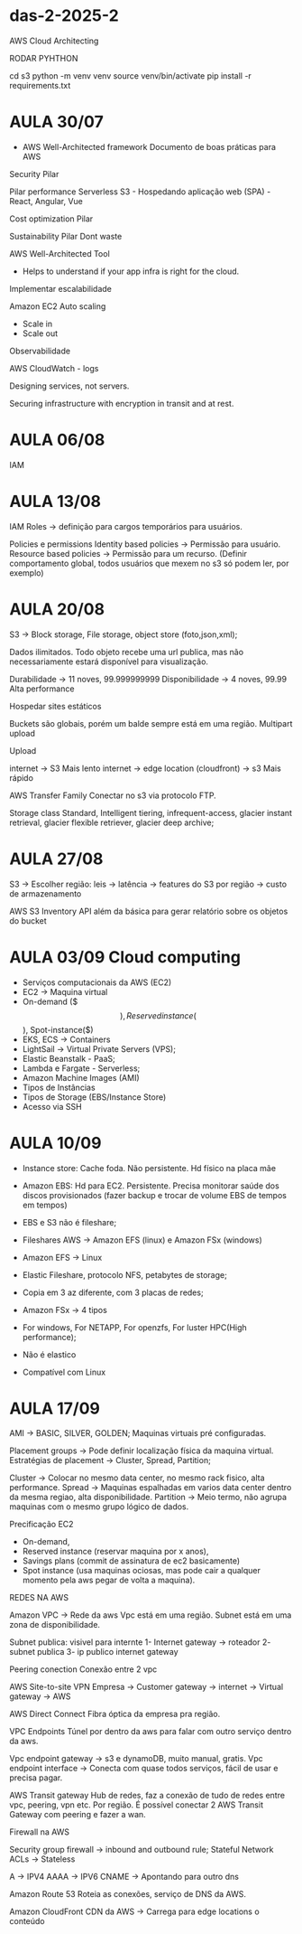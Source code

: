 # das-2-2025-2
AWS Cloud Architecting

RODAR PYHTHON 

cd s3
python -m venv venv
source venv/bin/activate
pip install -r requirements.txt

# AULA 30/07

- AWS Well-Architected framework
Documento de boas práticas para AWS

Security Pilar

Pilar performance
Serverless
S3 - Hospedando aplicação web (SPA) - React, Angular, Vue

Cost optimization Pilar

Sustainability Pilar
Dont waste

AWS Well-Architected Tool
- Helps to understand if your app infra is right for the cloud.

Implementar escalabilidade

Amazon EC2 Auto scaling
- Scale in
- Scale out

Observabilidade 

AWS CloudWatch - logs

Designing services, not servers.

Securing infrastructure with encryption in transit and at rest.

# AULA 06/08

IAM

# AULA 13/08
IAM Roles -> definição para cargos temporários para usuários.

Policies e permissions
Identity based policies -> Permissão para usuário.
Resource based policies -> Permissão para um recurso. (Definir comportamento global, todos usuários que mexem no s3 só podem ler, por exemplo)


# AULA 20/08

S3 -> Block storage, File storage, object store (foto,json,xml);

Dados ilimitados.
Todo objeto recebe uma url publica, mas não necessariamente estará disponível para visualização. 

Durabilidade -> 11 noves, 99.999999999
Disponibilidade -> 4 noves, 99.99
Alta performance

Hospedar sites estáticos

Buckets são globais, porém um balde sempre está em uma região.
Multipart upload

Upload 

internet -> S3 Mais lento
internet -> edge location (cloudfront) -> s3 Mais rápido

AWS Transfer Family
Conectar no s3 via protocolo FTP.

Storage class
Standard, Intelligent tiering, infrequent-access, glacier instant retrieval, glacier flexible retriever, glacier deep archive;

# AULA 27/08

S3 -> Escolher região:
leis -> latência -> features do S3 por região -> custo de armazenamento

AWS S3 Inventory
API além da básica para gerar relatório sobre os objetos do bucket

# AULA 03/09 Cloud computing
- Serviços computacionais da AWS (EC2)
- EC2 -> Maquina virtual
- On-demand ($$$), Reserved instance ($$), Spot-instance($)
- EKS, ECS -> Containers
- LightSail -> Virtual Private Servers (VPS);
- Elastic Beanstalk - PaaS;
- Lambda e Fargate - Serverless;
- Amazon Machine Images (AMI)
- Tipos de Instâncias
- Tipos de Storage (EBS/Instance Store)
- Acesso via SSH

# AULA 10/09

- Instance store: Cache foda. Não persistente.
Hd físico na placa mãe
- Amazon EBS: Hd para EC2. Persistente.
Precisa monitorar saúde dos discos provisionados (fazer backup e trocar de volume EBS de tempos em tempos) 

- EBS e S3 não é fileshare;

- Fileshares AWS -> Amazon EFS (linux) e Amazon FSx (windows)

- Amazon EFS -> Linux
- Elastic Fileshare, protocolo NFS, petabytes de storage;
- Copia em 3 az diferente, com 3 placas de redes;

- Amazon FSx -> 4 tipos
- For windows, For NETAPP, For openzfs, For luster HPC(High performance);
- Não é elastico
- Compatível com Linux

# AULA 17/09

AMI -> BASIC, SILVER, GOLDEN;
Maquinas virtuais pré configuradas.

Placement groups -> Pode definir localização física da maquina virtual.
Estratégias de placement -> Cluster, Spread, Partition;

Cluster -> Colocar no mesmo data center, no mesmo rack fisico, alta performance.
Spread -> Maquinas espalhadas em varios data center dentro da mesma regiao, alta disponibilidade.
Partition -> Meio termo, não agrupa maquinas com o mesmo grupo lógico de dados.

Precificação EC2

- On-demand, 
- Reserved instance (reservar maquina por x anos),
- Savings plans (commit de assinatura de ec2 basicamente) 
- Spot instance (usa maquinas ociosas, mas pode cair a qualquer momento pela aws pegar de volta a maquina).

REDES NA AWS

Amazon VPC -> Rede da aws
Vpc está em uma região.
Subnet está em uma zona de disponibilidade.

Subnet publica: visivel para internte
1- Internet gateway -> roteador
2- subnet publica
3- ip publico internet gateway

Peering conection
Conexão entre 2 vpc

AWS Site-to-site VPN
Empresa -> Customer gateway -> internet -> Virtual gateway -> AWS

AWS Direct Connect
Fibra óptica da empresa pra região.

VPC Endpoints
Túnel por dentro da aws para falar com outro serviço dentro da aws.

Vpc endpoint gateway -> s3 e dynamoDB, muito manual, gratis.
Vpc endpoint interface -> Conecta com quase todos serviços, fácil de usar e precisa pagar.

AWS Transit gateway
Hub de redes, faz a conexão de tudo de redes entre vpc, peering, vpn etc.
Por região.
É possível conectar 2 AWS Transit Gateway com peering e fazer a wan.

Firewall na AWS 

Security group firewall -> inbound and outbound rule; Stateful
Network ACLs -> Stateless

A -> IPV4
AAAA -> IPV6
CNAME -> Apontando para outro dns

Amazon Route 53
Roteia as conexões, serviço de DNS da AWS.

Amazon CloudFront
CDN da AWS -> Carrega para edge locations o conteúdo
